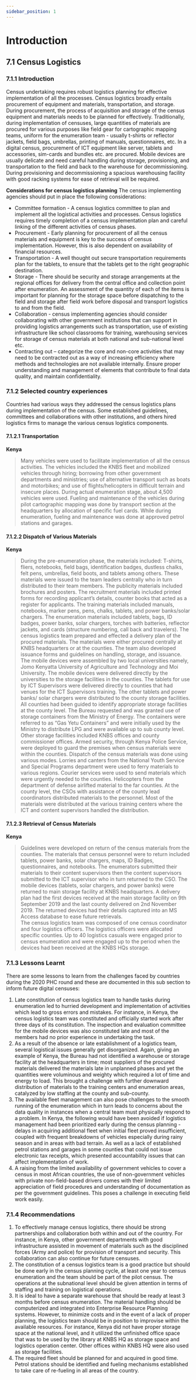 ```yaml
---
sidebar_position: 1
---
```


# Introduction
## 7.1 Census Logistics
### 7.1.1 Introduction 
Census undertaking requires robust logistics planning for effective implementation of all the processes. Census logistics broadly entails procurement of equipment and materials, transportation, and storage. During procurement, the process of acquisition and storage of the census equipment and materials needs to be planned for effectively. 
Traditionally, during implementation of censuses, large quantities of materials are procured for various purposes like field gear for cartographic mapping teams, uniform for the enumeration team - usually t-shirts or reflector jackets, field bags, umbrellas, printing of manuals, questionnaires, etc. In a digital census, procurement of ICT equipment like server, tablets and accessories, sim-cards and bundles etc. are procured. Mobile devices are usually delicate and need careful handling during storage, provisioning, and transportation to the field and back to the warehouse for decommissioning. During provisioning and decommissioning a spacious warehousing facility with good racking systems for ease of retrieval will be required.  

**Considerations for census logistics planning**
The census implementing agencies should put in place the following considerations:
-	Committee formation - A census logistics committee to plan and implement all the logistical activities and processes. Census logistics requires timely completion of a census implementation plan and careful linking of the different activities of census phases.
-	Procurement - Early planning for procurement of all the census materials and equipment is key to the success of census implementation.  However, this is also dependent on availability of financial resources. 
-	Transportation - A well thought out secure transportation requirements plan for the tablets, to ensure that the tablets get to the right geographic destination. 
-	Storage - There should be security and storage arrangements at the regional offices for delivery from the central office and collection point after enumeration. An assessment of the quantity of each of the items is important for planning for the storage space before dispatching to the field and storage after field work before disposal and transport logistics to and from the field. 
-	Collaboration - census implementing agencies should consider collaborating with other government institutions that can support in providing logistics arrangements such as transportation, use of existing infrastructure like school classrooms for training, warehousing services for storage of census materials at both national and sub-national level etc. 
-	Contracting out – categorize the core and non-core activities that may need to be contracted out as a way of increasing efficiency where methods and technologies are not available internally. Ensure proper understanding and management of elements that contribute to final data quality, and maintain confidentiality.

### 7.1.2	Selected country experiences
Countries had various ways they addressed the census logistics plans during implementation of the census. Some established guidelines, committees and collaborations with other institutions, and others hired logistics firms to manage the various census logistics components. 

#### 7.1.2.1	Transportation 

**Kenya**
>Many vehicles were used to facilitate implementation of all the census activities. The vehicles included the KNBS fleet and mobilized vehicles through hiring; borrowing from other government departments and ministries; use of alternative transport such as boats and motorbikes; and use of flights/helicopters in difficult terrain and insecure places. During actual enumeration stage, about 4,500 vehicles were used.  Fueling and maintenance of the vehicles during pilot cartographic mapping was done by transport section at the headquarters by allocation of specific fuel cards.  While during enumeration, fueling and maintenance was done at approved petrol stations and garages. 

#### 7.1.2.2	Dispatch of Various Materials
**Kenya**
>During the pre-enumeration phase, the materials included: T-shirts, fliers, notebooks, field bags, identification badges, dustless chalks, felt pens, umbrellas, field boots, and tablets among others. These materials were issued to the team leaders centrally who in turn distributed to their team members. The publicity materials included brochures and posters. The recruitment materials included printed forms for recording applicant’s details, counter books that acted as a register for applicants. The training materials included manuals, notebooks, marker pens, pens, chalks, tablets, and power banks/solar chargers. The enumeration materials included tablets, bags, ID badges, power banks, solar chargers, torches with batteries, reflector jackets, and cards (structure numbering, call back and travelers). The census logistics team prepared and effected a delivery plan of the procured materials. The materials were either procured centrally at KNBS headquarters or at the counties. The team also developed issuance forms and guidelines on handling, storage, and issuance.  
>The mobile devices were assembled by two local universities namely, Jomo Kenyatta University of Agriculture and Technology and Moi University. The mobile devices were delivered directly by the universities to the storage facilities in the counties. The tablets for use by ICT Supervisors were delivered directly to counties that had venues for the ICT Supervisors training. The other tablets and power banks/ solar chargers were distributed to the county storage facilities.
>All counties had been guided to identify appropriate storage facilities at the county level. The Bureau requested and was granted use of storage containers from the Ministry of Energy. The containers were referred to as “Gas Yetu Containers” and were initially used by the Ministry to distribute LPG and were available up to sub county level. Other storage facilities included KNBS offices and county commissioner offices. Armed security, through Kenya Police Service, were deployed to guard the premises when census materials were within the counties. 
>Dispatch of the census materials was done using various modes. Lorries and canters from the National Youth Service and Special Programs department were used to ferry materials to various regions. Courier services were used to send materials which were urgently needed to the counties. Helicopters from the department of defense airlifted material to the far counties. At the county level, the CSOs with assistance of the county lead coordinators distributed materials to the personnel. Most of the materials were distributed at the various training centers where the ICT and content supervisors handled the distribution. 

#### 7.1.2.3	Retrieval of Census Materials 
**Kenya**
>Guidelines were developed on return of the census materials from the counties. The materials that census personnel were to return included tablets, power banks, solar chargers, maps, ID Badges, questionnaires, and notebooks. The enumerators submitted their materials to their content supervisors then the content supervisors submitted to the ICT supervisor who in turn returned to the CSO. The mobile devices (tablets, solar chargers, and power banks) were returned to main storage facility at KNBS headquarters. A delivery plan had the first devices received at the main storage facility on 9th September 2019 and the last county delivered on 2nd November 2019.  The returned devices had their details captured into an MS Access database to ease future retrievals.  
>The census logistics team was composed of one census coordinator and four logistics officers. The logistics officers were allocated specific counties. Up to 40 logistics casuals were engaged prior to census enumeration and were engaged up to the period when the devices had been received at the KNBS HQs storage.  

### 7.1.3	Lessons Learnt
There are some lessons to learn from the challenges faced by countries during the 2020 PHC round and these are documented in this sub section to inform future digital censuses: 	 
1.	Late constitution of census logistics team to handle tasks during enumeration led to hurried development and implementation of activities which lead to gross errors and mistakes. For instance, in Kenya, the census logistics team was constituted and officially started work after three days of its constitution. The inspection and evaluation committee for the mobile devices was also constituted late and most of the members had no prior experience in undertaking the task. 
2.	As a result of the absence or late establishment of a logistics team, several logistical issues generally get disorganized. Again, giving an example of Kenya, the Bureau had not identified a warehouse or storage facility at the headquarters in time; most suppliers of the procured materials delivered the materials late in unplanned phases and yet the quantities were voluminous and weighty which required a lot of time and energy to load. This brought a challenge with further downward distribution of materials to the training centers and enumeration areas, catalyzed by low staffing at the county and sub-county.
3.	The available fleet management can also pose challenges to the smooth running of the enumeration which in turn leads to concerns about the data quality in instances when a central team must physically respond to a problem. In Kenya, the following would have been avoided if logistics management had been prioritized early during the census planning - delays in acquiring additional fleet when initial fleet proved insufficient, coupled with frequent breakdowns of vehicles especially during rainy season and in areas with bad terrain. As well as a lack of established petrol stations and garages in some counties that could not issue electronic tax receipts, which presented accountability issues that can affect implementation of work.
4.	A raising from the limited availability of government vehicles to cover a census in most African countries, the use of non-government vehicles with private non-field-based drivers comes with their limited appreciation of field procedures and understanding of documentation as per the government guidelines. This poses a challenge in executing field work easily.

### 7.1.4	Recommendations
1.	To effectively manage census logistics, there should be strong partnerships and collaboration both within and out of the country. For instance, in Kenya, other government departments with good infrastructure assisted in movement of materials such as the disciplined forces (Army and police) for provision of transport and security. This collaboration can also continue for future censuses.
2.	The constitution of a census logistics team is a good practice but should be done early in the census planning cycle, at least one year to census enumeration and the team should be part of the pilot census. The operations at the subnational level should be given attention in terms of staffing and training on logistical operations.
3.	It is ideal to have a separate warehouse that should be ready at least 3 months before census enumeration. The material handling should be computerized and integrated into Enterprise Resource Planning systems. However, to minimize costs and in the event of a lack of proper planning, the logistics team should be in position to improvise within the available resources. For instance, Kenya did not have proper storage space at the national level, and it utilized the unfinished office space that was to be used by the library at KNBS HQ as storage space and logistics operation center. Other offices within KNBS HQ were also used as storage facilities.  
4.	The required fleet should be planned for and acquired in good time. Petrol stations should be identified and fueling mechanisms established to take care of re-fueling in all areas of the country.
